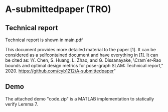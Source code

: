 # A-submittedpaper (TRO)
## Technical report

Technical report is shown in main.pdf

This document provides more detailed material to the paper [1]. It can be considered as a selfcontained document and have everything in [1]. It can be cited as:
\Y. Chen, S. Huang, L. Zhao, and G. Dissanayake, \Cram´er-Rao bounds and optimal design metrics
for pose-graph SLAM: Technical report," 2020. https://github.com/cyb1212/A-submittedpaper"

## Demo

The attached demo "code.zip" is a MATLAB implementation to statically verify Lemma 7.
